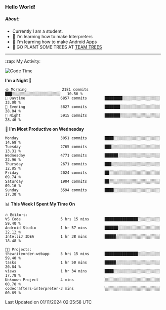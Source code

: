 ### Hello World!

##### About:
- Currently I am a student.
- 🌱 I’m learning how to make Interpreters
- 🌱 I'm learning how to make Android Apps
- 🌱 GO PLANT SOME TREES AT [TEAM TREES](https://teamtrees.org/)

---
  <summary>:zap: My Activity:</summary>
  
<!--START_SECTION:waka-->
![Code Time](http://img.shields.io/badge/Code%20Time-1%2C557%20hrs-blue)

**I'm a Night 🦉** 

```text
🌞 Morning                2181 commits        ███░░░░░░░░░░░░░░░░░░░░░░   10.50 % 
🌆 Daytime                6857 commits        ████████░░░░░░░░░░░░░░░░░   33.00 % 
🌃 Evening                5827 commits        ███████░░░░░░░░░░░░░░░░░░   28.04 % 
🌙 Night                  5915 commits        ███████░░░░░░░░░░░░░░░░░░   28.46 % 
```
📅 **I'm Most Productive on Wednesday** 

```text
Monday                   3051 commits        ████░░░░░░░░░░░░░░░░░░░░░   14.68 % 
Tuesday                  2765 commits        ███░░░░░░░░░░░░░░░░░░░░░░   13.31 % 
Wednesday                4771 commits        ██████░░░░░░░░░░░░░░░░░░░   22.96 % 
Thursday                 2671 commits        ███░░░░░░░░░░░░░░░░░░░░░░   12.85 % 
Friday                   2024 commits        ██░░░░░░░░░░░░░░░░░░░░░░░   09.74 % 
Saturday                 1904 commits        ██░░░░░░░░░░░░░░░░░░░░░░░   09.16 % 
Sunday                   3594 commits        ████░░░░░░░░░░░░░░░░░░░░░   17.30 % 
```


📊 **This Week I Spent My Time On** 

```text
🔥 Editors: 
VS Code                  5 hrs 15 mins       ███████████████░░░░░░░░░░   59.40 % 
Android Studio           1 hr 57 mins        ██████░░░░░░░░░░░░░░░░░░░   22.12 % 
IntelliJ IDEA            1 hr 38 mins        █████░░░░░░░░░░░░░░░░░░░░   18.48 % 

🐱‍💻 Projects: 
thewriteorder-webapp     5 hrs 15 mins       ███████████████░░░░░░░░░░   59.40 % 
tasks                    1 hr 50 mins        █████░░░░░░░░░░░░░░░░░░░░   20.84 % 
views                    1 hr 34 mins        ████░░░░░░░░░░░░░░░░░░░░░   17.78 % 
Unknown Project          4 mins              ░░░░░░░░░░░░░░░░░░░░░░░░░   00.78 % 
codecrafters-interpreter-3 mins              ░░░░░░░░░░░░░░░░░░░░░░░░░   00.69 % 
```


 Last Updated on 01/11/2024 02:35:58 UTC
<!--END_SECTION:waka-->
